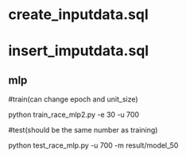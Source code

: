 # create_inputdata.sql
# insert_imputdata.sql

## mlp

#train(can change epoch and unit_size) 

python train_race_mlp2.py -e 30 -u 700

#test(should be the same number as training)

python test_race_mlp.py -u 700 -m result/model_50

